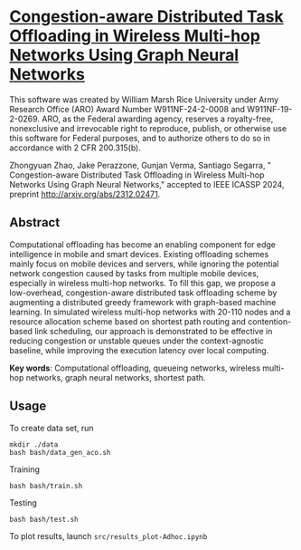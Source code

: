 # [Congestion-aware Distributed Task Offloading in Wireless Multi-hop Networks Using Graph Neural Networks](http://arxiv.org/abs/2312.02471)

This software was created by William Marsh Rice University under Army Research Office (ARO) Award Number W911NF-24-2-0008 and W911NF-19-2-0269. ARO, as the Federal awarding agency, reserves a royalty-free, nonexclusive and irrevocable right to reproduce, publish, or otherwise use this software for Federal purposes, and to authorize others to do so in accordance with 2 CFR 200.315(b).

Zhongyuan Zhao, Jake Perazzone, Gunjan Verma, Santiago Segarra, " Congestion-aware Distributed Task Offloading in Wireless Multi-hop Networks Using Graph Neural Networks," accepted to IEEE ICASSP 2024, preprint <http://arxiv.org/abs/2312.02471>.

## Abstract

Computational offloading has become an enabling component for edge intelligence in mobile and smart devices. Existing offloading schemes mainly focus on mobile devices and servers, while ignoring the potential network congestion caused by tasks from multiple mobile devices, especially in wireless multi-hop networks. To fill this gap, we propose a low-overhead, congestion-aware distributed task offloading scheme by augmenting a distributed greedy framework with graph-based machine learning. In simulated wireless multi-hop networks with 20-110 nodes and a resource allocation scheme based on shortest path routing and contention-based link scheduling, our approach is demonstrated to be effective in reducing congestion or unstable queues under the context-agnostic baseline, while improving the execution latency over local computing.

__Key words__: Computational offloading, queueing networks, wireless multi-hop networks, graph neural networks, shortest path.


## Usage

To create data set, run 
```
mkdir ./data
bash bash/data_gen_aco.sh
```


Training
```
bash bash/train.sh
```

Testing

```
bash bash/test.sh
```


To plot results, launch `src/results_plot-Adhoc.ipynb`


